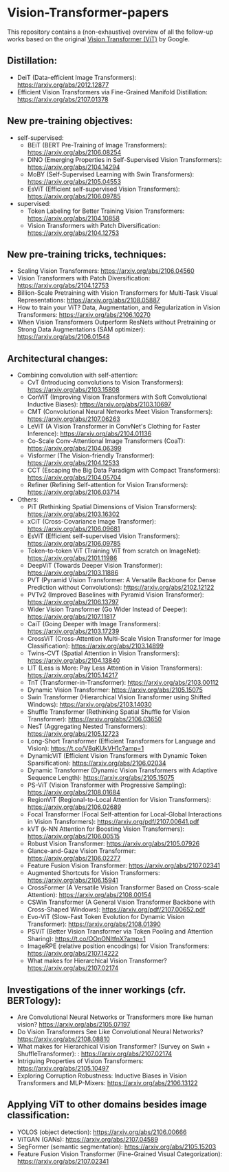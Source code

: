 # Vision-Transformer-papers

This repository contains a (non-exhaustive) overview of all the follow-up works based on the original [Vision Transformer (ViT)](https://arxiv.org/abs/2010.11929) by Google.

## Distillation:
* DeiT (Data-efficient Image Transformers): https://arxiv.org/abs/2012.12877 
* Efficient Vision Transformers via Fine-Grained Manifold Distillation: https://arxiv.org/abs/2107.01378

## New pre-training objectives:
- self-supervised:
    * BEiT (BERT Pre-Training of Image Transformers): https://arxiv.org/abs/2106.08254
    * DINO (Emerging Properties in Self-Supervised Vision Transformers): https://arxiv.org/abs/2104.14294 
    * MoBY (Self-Supervised Learning with Swin Transformers): https://arxiv.org/abs/2105.04553
    * EsViT (Efficient self-supervised Vision Transformers): https://arxiv.org/abs/2106.09785
- supervised:
    * Token Labeling for Better Training Vision Transformers: https://arxiv.org/abs/2104.10858 
    * Vision Transformers with Patch Diversification: https://arxiv.org/abs/2104.12753

## New pre-training tricks, techniques:
* Scaling Vision Transformers: https://arxiv.org/abs/2106.04560
* Vision Transformers with Patch Diversification: https://arxiv.org/abs/2104.12753
* Billion-Scale Pretraining with Vision Transformers for Multi-Task Visual Representations: https://arxiv.org/abs/2108.05887
* How to train your ViT? Data, Augmentation, and Regularization in Vision Transformers: https://arxiv.org/abs/2106.10270
* When Vision Transformers Outperform ResNets without Pretraining or Strong Data Augmentations (SAM optimizer): https://arxiv.org/abs/2106.01548

## Architectural changes:
- Combining convolution with self-attention:
    * CvT (Introducing convolutions to Vision Transformers): https://arxiv.org/abs/2103.15808
    * ConViT (Improving Vision Transformers with Soft Convolutional Inductive Biases): https://arxiv.org/abs/2103.10697
    * CMT (Convolutional Neural Networks Meet Vision Transformers): https://arxiv.org/abs/2107.06263 
    * LeViT (A Vision Transformer in ConvNet's Clothing for Faster Inference): https://arxiv.org/abs/2104.01136 
    * Co-Scale Conv-Attentional Image Transformers (CoaT): https://arxiv.org/abs/2104.06399
    * Visformer (The Vision-friendly Transformer): https://arxiv.org/abs/2104.12533
    * CCT (Escaping the Big Data Paradigm with Compact Transformers): https://arxiv.org/abs/2104.05704 
    * Refiner (Refining Self-attention for Vision Transformers): https://arxiv.org/abs/2106.03714 
- Others:
    * PiT (Rethinking Spatial Dimensions of Vision Transformers): https://arxiv.org/abs/2103.16302
    * xCiT (Cross-Covariance Image Transformer): https://arxiv.org/abs/2106.09681 
    * EsViT (Efficient self-supervised Vision Transformers): https://arxiv.org/abs/2106.09785
    * Token-to-token ViT (Training ViT from scratch on ImageNet): https://arxiv.org/abs/2101.11986 
    * DeepViT (Towards Deeper Vision Transformer): https://arxiv.org/abs/2103.11886
    * PVT (Pyramid Vision Transformer: A Versatile Backbone for Dense Prediction without Convolutions): https://arxiv.org/abs/2102.12122
    * PVTv2 (Improved Baselines with Pyramid Vision Transformer): https://arxiv.org/abs/2106.13797
    * Wider Vision Transformer (Go Wider Instead of Deeper): https://arxiv.org/abs/2107.11817
    * CaiT (Going Deeper with Image Transformers): https://arxiv.org/abs/2103.17239 
    * CrossViT (Cross-Attention Multi-Scale Vision Transformer for Image Classification): https://arxiv.org/abs/2103.14899
    * Twins-CVT (Spatial Attention in Vision Transformers): https://arxiv.org/abs/2104.13840 
    * LIT (Less is More: Pay Less Attention in Vision Transformers): https://arxiv.org/abs/2105.14217
    * TnT (Transformer-in-Transformer): https://arxiv.org/abs/2103.00112
    * Dynamic Vision Transformer: https://arxiv.org/abs/2105.15075
    * Swin Transformer (Hierarchical Vision Transformer using Shifted Windows): https://arxiv.org/abs/2103.14030 
    * Shuffle Transformer (Rethinking Spatial Shuffle for Vision Transformer): https://arxiv.org/abs/2106.03650 
    * NesT (Aggregating Nested Transformers): https://arxiv.org/abs/2105.12723
    * Long-Short Transformer (Efficient Transformers for Language and Vision): https://t.co/V8qKUkVH1c?amp=1 
    * DynamicViT (Efficient Vision Transformers with Dynamic Token Sparsification): https://arxiv.org/abs/2106.02034 
    * Dynamic Transformer (Dynamic Vision Transformers with Adaptive Sequence Length): https://arxiv.org/abs/2105.15075 
    * PS-ViT (Vision Transformer with Progressive Sampling): https://arxiv.org/abs/2108.01684
    * RegionViT (Regional-to-Local Attention for Vision Transformers): https://arxiv.org/abs/2106.02689 
    * Focal Transformer (Focal Self-attention for Local-Global Interactions in Vision Transformers): https://arxiv.org/pdf/2107.00641.pdf 
    * kVT (k-NN Attention for Boosting Vision Transformers): https://arxiv.org/abs/2106.00515
    * Robust Vision Transformer: https://arxiv.org/abs/2105.07926 
    * Glance-and-Gaze Vision Transformer: https://arxiv.org/abs/2106.02277
    * Feature Fusion Vision Transformer: https://arxiv.org/abs/2107.02341 
    * Augmented Shortcuts for Vision Transformers: https://arxiv.org/abs/2106.15941
    * CrossFormer (A Versatile Vision Transformer Based on Cross-scale Attention): https://arxiv.org/abs/2108.00154
    * CSWin Transformer (A General Vision Transformer Backbone with Cross-Shaped Windows): https://arxiv.org/pdf/2107.00652.pdf
    * Evo-ViT (Slow-Fast Token Evolution for Dynamic Vision Transformer): https://arxiv.org/abs/2108.01390
    * PSViT (Better Vision Transformer via Token Pooling and Attention Sharing): https://t.co/OOnONItfnX?amp=1
    * ImageRPE (relative position encodings) for Vision Transformers: https://arxiv.org/abs/2107.14222
    * What makes for Hierarchical Vision Transformer? https://arxiv.org/abs/2107.02174

## Investigations of the inner workings (cfr. BERTology):

* Are Convolutional Neural Networks or Transformers more like human vision? https://arxiv.org/abs/2105.07197
* Do Vision Transformers See Like Convolutional Neural Networks? https://arxiv.org/abs/2108.08810
* What makes for Hierarchical Vision Transformer? (Survey on Swin + ShuffleTransformer): : https://arxiv.org/abs/2107.02174
* Intriguing Properties of Vision Transformers: https://arxiv.org/abs/2105.10497
* Exploring Corruption Robustness: Inductive Biases in Vision Transformers and MLP-Mixers: https://arxiv.org/abs/2106.13122

## Applying ViT to other domains besides image classification:

* YOLOS (object detection): https://arxiv.org/abs/2106.00666
* ViTGAN (GANs): https://arxiv.org/abs/2107.04589 
* SegFormer (semantic segmentation): https://arxiv.org/abs/2105.15203
* Feature Fusion Vision Transformer (Fine-Grained Visual Categorization): https://arxiv.org/abs/2107.02341

